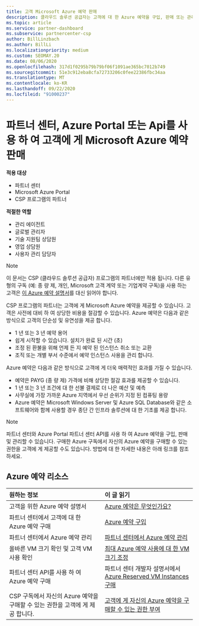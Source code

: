 ```yaml
---
title: 고객 Microsoft Azure 예약 판매
description: 클라우드 솔루션 공급자는 고객에 대 한 Azure 예약을 구입, 판매 또는 관리할 수 있습니다. 파트너 센터, Azure Portal 또는 파트너 센터 API를 사용 합니다.
ms.topic: article
ms.service: partner-dashboard
ms.subservice: partnercenter-csp
author: BillLinzbach
ms.author: BillLi
ms.localizationpriority: medium
ms.custom: SEOMAY.20
ms.date: 08/06/2020
ms.openlocfilehash: 317d1f0295b79b79bf06f1091ae365bc7012b749
ms.sourcegitcommit: 51e3c912eba8cfa72733206c0fee22386fbc34aa
ms.translationtype: MT
ms.contentlocale: ko-KR
ms.lasthandoff: 09/22/2020
ms.locfileid: "91000237"
---
```

# <a name="sell-microsoft-azure-reservations-to-customers-using-partner-center-the-azure-portal-or-apis"></a>파트너 센터, Azure Portal 또는 Api를 사용 하 여 고객에 게 Microsoft Azure 예약 판매

**적용 대상**

- 파트너 센터
- Microsoft Azure Portal
- CSP 프로그램의 파트너

**적절한 역할**

- 관리 에이전트
- 글로벌 관리자
- 기술 지원팀 상담원
- 영업 상담원
- 사용자 관리 담당자

> [!NOTE]
> 이 문서는 CSP (클라우드 솔루션 공급자) 프로그램의 파트너에만 적용 됩니다. 다른 유형의 구독 (예: 종 량 제, 개인, Microsoft 고객 계약 또는 기업계약 구독)을 사용 하는 고객은 [이 Azure 예약 설명서](/azure/cost-management-billing/reservations)를 대신 읽어야 합니다.

CSP 프로그램의 파트너는 고객에 게 Microsoft Azure 예약을 제공할 수 있습니다. 고객은 사전에 대비 하 여 상당한 비용을 절감할 수 있습니다. Azure 예약은 다음과 같은 방식으로 고객의 단순성 및 유연성을 제공 합니다.

- 1 년 또는 3 년 예약 용어
- 쉽게 시작할 수 있습니다. 설치가 완료 된 시간 (초)
- 조정 된 환불을 위해 언제 든 지 예약 된 인스턴스 취소 또는 교환
- 조직 또는 개별 부서 수준에서 예약 인스턴스 사용을 관리 합니다.

Azure 예약은 다음과 같은 방식으로 고객에 게 더욱 매력적인 효과를 가질 수 있습니다.

- 예약은 PAYG (종 량 제) 가격에 비해 상당한 절감 효과를 제공할 수 있습니다.
- 1 년 또는 3 년 조건에 대 한 선불 결제로 더 나은 예산 및 예측
- 사무실에 가장 가까운 Azure 지역에서 우선 순위가 지정 된 컴퓨팅 용량
- Azure 예약은 Microsoft Windows Server 및 Azure SQL Database와 같은 소프트웨어와 함께 사용할 경우 종단 간 인프라 솔루션에 대 한 기초를 제공 합니다.

>[!NOTE]
> 파트너 센터와 Azure Portal 파트너 센터 API를 사용 하 여 Azure 예약을 구입, 판매 및 관리할 수 있습니다. 구매한 Azure 구독에서 자신의 Azure 예약을 구매할 수 있는 권한을 고객에 게 제공할 수도 있습니다. 방법에 대 한 자세한 내용은 아래 링크를 참조 하세요.

## <a name="azure-reservations-resources"></a>Azure 예약 리소스

|**원하는 정보**   |**이 글 읽기**    |
|:-----------------------------|:-----------------|
| 고객을 위한 Azure 예약 설명서 | [Azure 예약은 무엇인가요?](/azure/billing/billing-save-compute-costs-reservations)
|파트너 센터에서 고객에 대 한 Azure 예약 구매   |[Azure 예약 구입](azure-reservations-buying.md)
|파트너 센터에서 Azure 예약 관리 | [파트너 센터에서 Azure 예약 관리](azure-reservations-manage.md)
|올바른 VM 크기 확인 및 고객 VM 사용 확인   |[최대 Azure 예약 사용에 대 한 VM 크기 조정](azure-usage.md)   |
|파트너 센터 API를 사용 하 여 Azure 예약 구매 | 파트너 센터 개발자 설명서에서 [Azure Reserved VM Instances 구매](/partner-center/develop/purchase-azure-reservations)   |
|CSP 구독에서 자신의 Azure 예약을 구매할 수 있는 권한을 고객에 게 제공 합니다. | [고객에 게 자신의 Azure 예약을 구매할 수 있는 권한 부여](give-customers-permission.md)   |